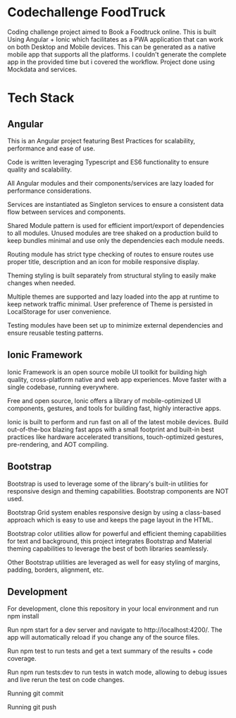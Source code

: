 # Codechallenge FoodTruck
Coding challenge project aimed to Book a Foodtruck online. This is built Using Angular + Ionic which facilitates as a PWA application that can work on both Desktop and Mobile devices. This can be generated as a native mobile app that supports all the platforms. I couldn't generate the complete app in the provided time but i covered the workflow. Project done using Mockdata and services.

# Tech Stack
## Angular
This is an Angular project featuring Best Practices for scalability, performance and ease of use.

Code is written leveraging Typescript and ES6 functionality to ensure quality and scalability.

All Angular modules and their components/services are lazy loaded for performance considerations.

Services are instantiated as Singleton services to ensure a consistent data flow between services and components.

Shared Module pattern is used for efficient import/export of dependencies to all modules. Unused modules are tree shaked on a production build to keep bundles minimal and use only the dependencies each module needs.

Routing module has strict type checking of routes to ensure routes use proper title, description and an icon for mobile responsive display.

Theming styling is built separately from structural styling to easily make changes when needed.

Multiple themes are supported and lazy loaded into the app at runtime to keep network traffic minimal. User preference of Theme is persisted in LocalStorage for user convenience.

Testing modules have been set up to minimize external dependencies and ensure reusable testing patterns.

## Ionic Framework

Ionic Framework is an open source mobile UI toolkit for building high quality, cross-platform native and web app experiences. Move faster with a single codebase, running everywhere.

Free and open source, Ionic offers a library of mobile-optimized UI components, gestures, and tools for building fast, highly interactive apps.

Ionic is built to perform and run fast on all of the latest mobile devices. Build out-of-the-box blazing fast apps with a small footprint and built-in best practices like hardware accelerated transitions, touch-optimized gestures, pre-rendering, and AOT compiling.

## Bootstrap
Bootstrap is used to leverage some of the library's built-in utilities for responsive design and theming capabilities. Bootstrap components are NOT used.

Bootstrap Grid system enables responsive design by using a class-based approach which is easy to use and keeps the page layout in the HTML.

Bootstrap color utilities allow for powerful and efficient theming capabilities for text and background, this project integrates Bootstrap and Material theming capabilities to leverage the best of both libraries seamlessly.

Other Bootstrap utilities are leveraged as well for easy styling of margins, padding, borders, alignment, etc.

## Development
For development, clone this repository in your local environment and run npm install

Run npm start for a dev server and navigate to http://localhost:4200/. The app will automatically reload if you change any of the source files.

Run npm test to run tests and get a text summary of the results + code coverage.

Run npm run tests:dev to run tests in watch mode, allowing to debug issues and live rerun the test on code changes.

Running git commit

Running git push 

